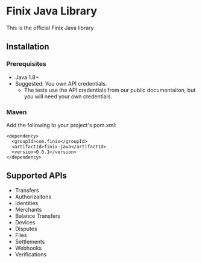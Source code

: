 # Finix Java Library

This is the official Finix Java library

## Installation
### Prerequisites
- Java 1.8+
- Suggested: You own API credentials.
    - The tests use the API credentials from our public documentaiton, but you will need your own credentials.

### Maven

Add the following to your project's pom.xml:
```
<dependency>
  <groupId>com.finix</groupId>
  <artifactId>finix-java</artifactId>
  <version>0.0.1</version>
</dependency>
```

## Supported APIs
- Transfers
- Authorizaitons
- Identities
- Merchants
- Balance Transfers
- Devices
- Disputes
- Files
- Settlements
- Webhooks
- Verifications